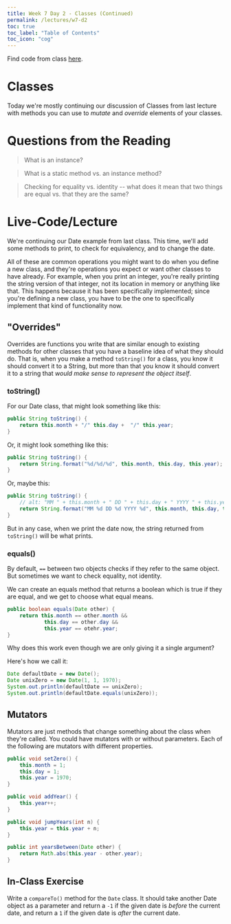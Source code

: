 ```yaml
---
title: Week 7 Day 2 - Classes (Continued)
permalink: /lectures/w7-d2
toc: true
toc_label: "Table of Contents"
toc_icon: "cog"
---
```


Find code from class [here](https://github.com/alackles/CMSC-150-WT-23/tree/main/_pages/lectures/week7/DateExample/src).

# Classes

Today we're mostly continuing our discussion of Classes from last lecture with methods you can use to _mutate_ and _override_ elements of your classes.

# Questions from the Reading

> What is an instance?

> What is a static method vs. an instance method? 

> Checking for equality vs. identity -- what does it mean that two things are equal vs. that they are the same? 
 
# Live-Code/Lecture

We're continuing our Date example from last class. This time, we'll add some methods to print, to check for equivalency, and to change the date. 

All of these are common operations you might want to do when you define a new class, and they're operations you expect or want other classes to have already. For example, when you print an integer, you're really printing the string version of that integer, not its location in memory or anything like that. This happens because it has been specifically implemented; since you're defining a new class, you have to be the one to specifically implement that kind of functionality now.

## "Overrides"

Overrides are functions you write that are similar enough to existing methods for other classes that you have a baseline idea of what they should do. That is, when you make a method `toString()` for a class, you know it should convert it to a String, but more than that you know it should convert it to a string that _would make sense to represent the object itself_. 

### toString()

For our Date class, that might look something like this: 

```java
public String toString() {
    return this.month + "/" this.day +  "/" this.year;
}
```

Or, it might look something like this:

```java
public String toString() {
    return String.format("%d/%d/%d", this.month, this.day, this.year);
}
```

Or, maybe this:

```java
public String toString() {
    // alt: "MM " + this.month + " DD " + this.day + " YYYY " + this.year;
    return String.format("MM %d DD %d YYYY %d", this.month, this.day, this.year);
}
```

But in any case, when we print the date now, the string returned from `toString()` will be what prints. 

### equals()

By default, `==` between two objects checks if they refer to the same object. But sometimes we want to check equality, not identity. 

We can create an equals method that returns a boolean which is true if they are equal, and we get to choose what equal means. 

```java
public boolean equals(Date other) {
    return this.month == other.month &&
            this.day == other.day &&
            this.year == otehr.year;
}
```

Why does this work even though we are only giving it a single argument? 

Here's how we call it:

```java
Date defaultDate = new Date();
Date unixZero = new Date(1, 1, 1970);
System.out.println(defaultDate == unixZero);
System.out.println(defaultDate.equals(unixZero));
```

## Mutators

Mutators are just methods that change something about the class when they're called. You could have mutators with or without parameters. Each of the following are mutators with different properties. 

```java
public void setZero() {
    this.month = 1;
    this.day = 1;
    this.year = 1970;
}

public void addYear() {
    this.year++;
}

public void jumpYears(int n) {
    this.year = this.year + n;
}

public int yearsBetween(Date other) {
    return Math.abs(this.year - other.year);
}

```

## In-Class Exercise

Write a `compareTo()` method for the `Date` class. It should take another Date object as a parameter and return a `-1` if the given date is _before_ the current date, and return a `1` if the given date is _after_ the current date. 


